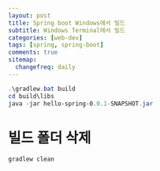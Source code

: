 ```yaml
---
layout: post
title: Spring boot Windows에서 빌드
subtitle: Windows Terminal에서 빌드 
categories: [web-dev]
tags: [spring, spring-boot]
comments: true
sitemap:
  changefreq: daily
---
```


```powershell
.\gradlew.bat build
cd build\libs
java -jar hello-spring-0.0.1-SNAPSHOT.jar
```

# 빌드 폴더 삭제
```powershell
gradlew clean
```